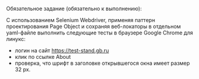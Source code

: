 Обязательное задание (обязательно к выполнению):

С использованием Selenium Webdriver, применяя паттерн проектирования Page Object
и сохраняя веб-локаторы в отдельном yaml-файле выполнить следующие тесты в
браузере Google Chrome для линукс:

- логин на сайт https://test-stand.gb.ru
- клик по ссылке About
- проверка, что шрифт в заголовке открывшегося окна имеет размер 32 px.